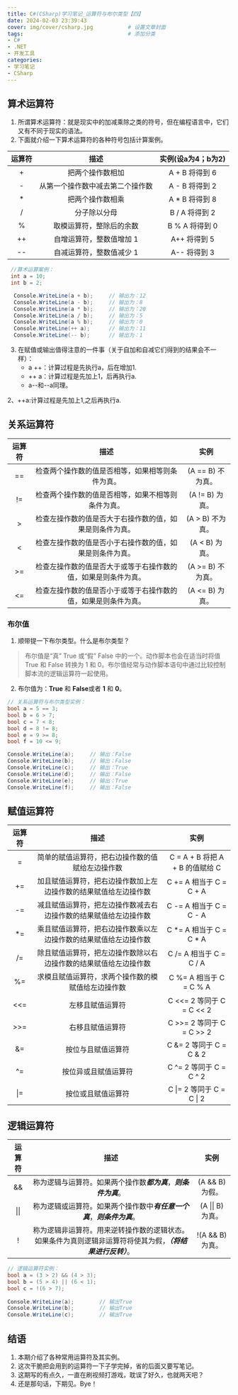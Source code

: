 ```yaml
---
title: C#(CSharp)学习笔记_运算符与布尔类型【四】
date: 2024-02-03 23:39:43
cover: img/cover/csharp.jpg           # 设置文章封面
tags:                                 # 添加分类
- C#
- .NET
- 开发工具
categories:  
- 学习笔记
- CSharp
---
```



## 算术运算符
1. 所谓算术运算符：就是现实中的加减乘除之类的符号，但在编程语言中，它们又有不同于现实的语法。
2. 下面就介绍一下算术运算符的各种符号包括计算案例。

| 运算符 |                             描述 |       实例(设a为4；b为2)       |
| :-----:| :----: | :----: |
| +      |                 把两个操作数相加 | A + B 将得到 6 |
| -      | 从第一个操作数中减去第二个操作数 | A - B 将得到 2 |
| *      |                 把两个操作数相乘 | A * B 将得到 8 |
| /      |                     分子除以分母 |  B / A 将得到 2  |
| %      |         取模运算符，整除后的余数 |  B % A 将得到 0  |
| ++     |         自增运算符，整数值增加 1 |  A++ 将得到 5  |
| --     |         自减运算符，整数值减少 1 |   A-- 将得到 3   |

```csharp
 //算术运算案例：
 int a = 10;
 int b = 2;

  Console.WriteLine(a + b);     // 输出为：12
  Console.WriteLine(a - b);     // 输出为：8
  Console.WriteLine(a * b);     // 输出为：20
  Console.WriteLine(a / b);     // 输出为：5
  Console.WriteLine(a % b);     // 输出为：0
  Console.WriteLine(++ a);      // 输出为：11
  Console.WriteLine(-- b);      // 输出为：1
```
3. 在赋值或输出值得注意的一件事（关于自加和自减它们得到的结果会不一样）：
    -    a ++：计算过程是先执行a，后在增加1.
    -    ++ a：计算过程是先加上1，后再执行a.
    -    a--和--a同理。

2、++a:计算过程是先加上1,之后再执行a.
## 关系运算符

| 运算符 |                             描述                             |       实例        |
| :-----:| :----: | :----: |
|   ==   |       检查两个操作数的值是否相等，如果相等则条件为真。       | (A == B) 不为真。 |
|   !=   |      检查两个操作数的值是否相等，如果不相等则条件为真。      |  (A != B) 为真。  |
|   >    |   检查左操作数的值是否大于右操作数的值，如果是则条件为真。   | (A > B) 不为真。  |
|   <    |   检查左操作数的值是否小于右操作数的值，如果是则条件为真。   |  (A < B) 为真。   |
|   >=   | 检查左操作数的值是否大于或等于右操作数的值，如果是则条件为真。 | (A >= B) 不为真。 |
|   <=   | 检查左操作数的值是否小于或等于右操作数的值，如果是则条件为真。 |  (A <= B) 为真。  |

### 布尔值
1. 顺带提一下布尔类型。什么是布尔类型？

> 布尔值是“真” True 或“假” False 中的一个。动作脚本也会在适当时将值 True 和 False 转换为 1 和 0。布尔值经常与动作脚本语句中通过比较控制脚本流的逻辑运算符一起使用。

2. 布尔值为：**True** 和 **False**或者 **1** 和 **0**。

```csharp
// 关系运算符与布尔类型实例：
bool a = 5 == 3;
bool b = 6 > 7;
bool c = 7 < 8;
bool d = 8 != 8;
bool e = 9 >= 8;
bool f = 10 <= 9;

Console.WriteLine(a);     // 输出：False
Console.WriteLine(b);     // 输出：False
Console.WriteLine(c);     // 输出：True
Console.WriteLine(d);     // 输出：False
Console.WriteLine(e);     // 输出：True
Console.WriteLine(f);     // 输出：False
```


## 赋值运算符

| 运算符 |                             描述                             |              实例               |
| :----: | :----------------------------------------------------------: | :-----------------------------: |
|   =    |       简单的赋值运算符，把右边操作数的值赋给左边操作数       | C = A + B 将把 A + B 的值赋给 C |
|   +=   | 加且赋值运算符，把右边操作数加上左边操作数的结果赋值给左边操作数 |     C += A 相当于 C = C + A     |
|   -=   | 减且赋值运算符，把左边操作数减去右边操作数的结果赋值给左边操作数 |     C -= A 相当于 C = C - A     |
|   *=   | 乘且赋值运算符，把右边操作数乘以左边操作数的结果赋值给左边操作数 |     C *= A 相当于 C = C * A     |
|   /=   | 除且赋值运算符，把左边操作数除以右边操作数的结果赋值给左边操作数 |     C /= A 相当于 C = C / A     |
|   %=   |      求模且赋值运算符，求两个操作数的模赋值给左边操作数      |     C %= A 相当于 C = C % A     |
|  <<=   |                       左移且赋值运算符                       |    C <<= 2 等同于 C = C << 2    |
|  >>=   |                       右移且赋值运算符                       |    C >>= 2 等同于 C = C >> 2    |
|   &=   |                      按位与且赋值运算符                      |     C &= 2 等同于 C = C & 2     |
|   ^=   |                     按位异或且赋值运算符                     |     C ^= 2 等同于 C = C ^ 2     |
|  \|=   |                      按位或且赋值运算符                      |    C \|= 2 等同于 C = C \| 2    |



## 逻辑运算符

| 运算符 |                             描述                             |       实例        |
| :----: | :----------------------------------------------------------: | :---------------: |
|   &&   |     称为逻辑与运算符。如果两个操作数***都为真***，***则条件为真***。     |  (A && B) 为假。  |
|  \|\|  | 称为逻辑或运算符。如果两个操作数中***有任意一个真***，***则条件为真***。 | (A \|\| B) 为真。 |
|   !    | 称为逻辑非运算符。用来逆转操作数的逻辑状态。如果条件为真则逻辑非运算符将使其为假，***（将结果进行反转）***。 | !(A && B) 为真。  |

```csharp
// 逻辑运算符实例：
bool a = (3 > 2) && (4 > 3);
bool b = (5 > 4) || (6 < 1);
bool c = !(6 > 7);
            
Console.WriteLine(a);        // 输出True
Console.WriteLine(b);        // 输出True
Console.WriteLine(c);        // 输出True
```

## 结语
1. 本期介绍了各种常用运算符及其实例。
2. 这次干脆把会用到的运算符一下子学完掉，省的后面又要写笔记。
3. 这期写的有点久，一直在刷视频打游戏，耽误了好久，也就两天吧？
4. 还是那句话，下期见。Bye！